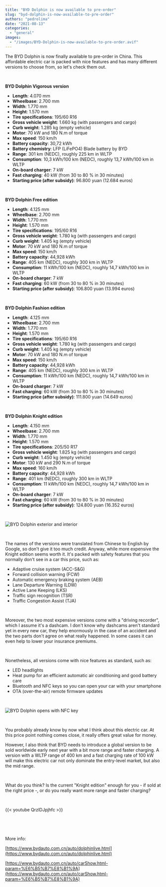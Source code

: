 ```yaml
---
title: "BYD Dolphin is now available to pre-order"
slug: "byd-dolphin-is-now-available-to-pre-order"
authors: "pedrolima"
date: "2021-08-13"
categories: 
  - "general"
images: 
  - "/images/BYD-Dolphin-is-now-available-to-pre-order.avif"
---
```


The BYD Dolphin is now finally available to pre-order in China. This affordable electric car is packed with nice features and has many different versions to choose from, so let's check them out.

 

**BYD Dolphin Vigorous version**

- **Length**: 4.070 mm
- **Wheelbase**: 2.700 mm
- **Width**: 1.770 mm
- **Height**: 1.570 mm
- **Tire specifications**: 195/60 R16
- **Gross vehicle weight**: 1.660 kg (with passengers and cargo)
- **Curb weight**: 1.285 kg (empty vehicle)
- **Motor**: 70 kW and 180 N.m of torque
- **Max speed**: 150 km/h
- **Battery capacity**: 30,72 kWh
- **Battery chemistry**: LFP (LiFePO4) Blade battery by BYD
- **Range**: 301 km (NEDC), roughly 225 km in WLTP
- **Consumption**: 10,3 kWh/100 km (NEDC), roughly 13,7 kWh/100 km in WLTP
- **On-board charger**: 7 kW
- **Fast charging**: 40 kW (from 30 to 80 % in 30 minutes)
- **Starting price (after subsidy)**: 96.800 yuan (12.684 euros)

 

**BYD Dolphin Free edition**

- **Length**: 4.125 mm
- **Wheelbase**: 2.700 mm
- **Width**: 1.770 mm
- **Height**: 1.570 mm
- **Tire specifications**: 195/60 R16
- **Gross vehicle weight**: 1.780 kg (with passengers and cargo)
- **Curb weight**: 1.405 kg (empty vehicle)
- **Motor**: 70 kW and 180 N.m of torque
- **Max speed**: 150 km/h
- **Battery capacity**: 44,928 kWh
- **Range**: 405 km (NEDC), roughly 300 km in WLTP
- **Consumption**: 11 kWh/100 km (NEDC), roughly 14,7 kWh/100 km in WLTP
- **On-board charger**: 7 kW
- **Fast charging**: 60 kW (from 30 to 80 % in 30 minutes)
- **Starting price (after subsidy)**: 106.800 yuan (13.994 euros)

 

**BYD Dolphin Fashion edition**

- **Length**: 4.125 mm
- **Wheelbase**: 2.700 mm
- **Width**: 1.770 mm
- **Height**: 1.570 mm
- **Tire specifications**: 195/60 R16
- **Gross vehicle weight**: 1.780 kg (with passengers and cargo)
- **Curb weight**: 1.405 kg (empty vehicle)
- **Motor**: 70 kW and 180 N.m of torque
- **Max speed**: 150 km/h
- **Battery capacity**: 44,928 kWh
- **Range**: 405 km (NEDC), roughly 300 km in WLTP
- **Consumption**: 11 kWh/100 km (NEDC), roughly 14,7 kWh/100 km in WLTP
- **On-board charger**: 7 kW
- **Fast charging**: 60 kW (from 30 to 80 % in 30 minutes)
- **Starting price (after subsidy)**: 111.800 yuan (14.649 euros)

 

**BYD Dolphin Knight edition**

- **Length**: 4.150 mm
- **Wheelbase**: 2.700 mm
- **Width**: 1.770 mm
- **Height**: 1.570 mm
- **Tire specifications**: 205/50 R17
- **Gross vehicle weight**: 1.825 kg (with passengers and cargo)
- **Curb weight**: 1.450 kg (empty vehicle)
- **Motor**: 130 kW and 290 N.m of torque
- **Max speed**: 160 km/h
- **Battery capacity**: 44,928 kWh
- **Range**: 401 km (NEDC), roughly 300 km in WLTP
- **Consumption**: 11 kWh/100 km (NEDC), roughly 14,7 kWh/100 km in WLTP
- **On-board charger**: 7 kW
- **Fast charging**: 60 kW (from 30 to 80 % in 30 minutes)
- **Starting price (after subsidy)**: 124.800 yuan (16.352 euros)

 

![BYD Dolphin exterior and interior](images/BYD-Dolphin-exterior-and-interior.avif)

 

The names of the versions were translated from Chinese to English by Google, so don't give it too much credit. Anyway, while more expensive the Knight edition seems worth it. It's packed with safety features that you normally don't see in a car this price, such as:

- Adaptive cruise system (ACC-S&G)
- Forward collision warning (FCW)
- Automatic emergency braking system (AEB)
- Lane Departure Warning (LDW)
- Active Lane Keeping (LKS)
- Traffic sign recognition (TSR)
- Traffic Congestion Assist (TJA)

 

Moreover, the two most expensive versions come with a "driving recorder", which I assume it's a dashcam. I don't know why dashcams aren't standard yet in every new car, they help enormously in the case of an accident and the two parts don't agree on what really happened. In some cases it can even help to lower your insurance premiums.

 

Nonetheless, all versions come with nice features as standard, such as:

- LED headlights
- Heat pump for an efficient automatic air conditioning and good battery care
- Bluetooth and NFC keys so you can open your car with your smartphone
- OTA (over-the-air) remote firmware updates

 

![BYD Dolphin opens with NFC key](images/BYD-Dolphin-opens-with-NFC-key.avif)

 

You probably already know by now what I think about this electric car. At this price point nothing comes close, it really offers great value for money.

However, I also think that BYD needs to introduce a global version to be sold worldwide early next year with a bit more range and faster charging. A version with a WLTP range of 400 km and a fast charging rate of 100 kW will make this electric car not only dominate the entry-level market, but also the mid range.

 

What do you think? Is the current "Knight edition" enough for you - if sold at the right price -, or do you really want more range and faster charging?

 

{{< youtube QrzlDJpjhfc >}}

 

 

More info:

[https://www.bydauto.com.cn/auto/dolphinlive.html](https://www.bydauto.com.cn/auto/dolphinlive.html)

[https://www.bydauto.com.cn/auto/carShow.html-param=%E6%B5%B7%E8%B1%9A](https://www.bydauto.com.cn/auto/carShow.html-param=%E6%B5%B7%E8%B1%9A)
